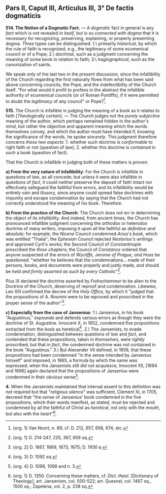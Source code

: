 ## Pars II, Caput III, Articulus III, 3° De factis dogmaticis

**514. The Notion of a Dogmatic Fact.** — A *dogmatic* fact in general is any *fact* which is not revealed *in itself*, but is so *connected with dogma* that it is necessary for recognizing, preserving, explaining, or properly presenting dogma. *Three* types can be distinguished: 1.\ primarily *historical*, by which the rule of faith is recognized, e.g., the legitimacy of some ecumenical council or of a Pope; 2.\ *doctrinal*, such as a judgment concerning the meaning of some book in relation to faith; 3.\ *hagiographical*, such as the canonization of saints.

We speak only of the last two in the present discussion, since the infallibility of the Church regarding the first naturally flows from what has been said above concerning councils, the Pope, and the indefectibility of the Church itself. "For what would it profit to profess in the abstract the infallible authority of ecumenical councils (or of Roman Pontiffs), if it were permitted to doubt the *legitimacy* of any council" or Pope?[^1].

**515.** The Church is infallible in judging the meaning of a book as it relates to faith [*Theologically certain*]. — The Church judges not the *purely subjective* meaning of the author, which perhaps remained hidden in the author's mind, but rather the objective and apparent meaning which the words themselves convey, and which the author must have intended if, knowing the significance of the words, he spoke *sincerely*. This judgment therefore concerns *these two aspects*: 1. whether such doctrine *is conformable* to right faith or not (question of law); 2. whether this doctrine *is contained* in such a book (question of fact).

That the Church is infallible in judging both of these matters is *proven*:

**a) From the very nature of infallibility**: For the Church is infallible in questions of *law*, as all concede; but unless it were also infallible in questions of *fact*, it could neither preserve the deposit of faith intact nor effectively safeguard the faithful from errors, and its infallibility would be entirely vain and illusory, since anyone could spread false doctrines with impunity and escape condemnation by saying that the Church had not correctly understood the meaning of his book. Therefore.

**b) From the practice of the Church**: The Church does not err in determining the object of its infallibility. And indeed, from ancient times, the Church has pronounced infallible judgment concerning the orthodox or heterodox doctrine of many writers, imposing it upon all the faithful as *definitive and absolute*; for example, the *Nicene* Council condemned *Arius's book*, which was entitled "Thalia"; the *Ephesian* Council rejected *Nestorius's writings* and approved Cyril's works; the Second Council of *Constantinople* proscribed the *three chapters*; the Council of *Constance* ordered that anyone suspected of the errors of *Wycliffe, Jerome of Prague, and Huss* be questioned: "whether he believes that the condemnations... made of their persons, books, and documents were properly and justly made, and should be *held and firmly asserted as such by every Catholic*"[^2].

Pius IX declared the doctrine asserted by *Frohschammer* to be alien to the Doctrine of the Church, deserving of reproof and condemnation. Likewise, Leo XIII confirmed the decree of the *Holy Office*, by which it "judged that the propositions of A. *Rosmini* were to be reproved and proscribed in the proper sense of the author"[^3].

**c) Especially from the case of Jansenius**: 1.\ Jansenius, in his book "Augustinus," expounds and defends various errors as though they were the doctrine of St. Augustine. Innocent X, in 1652, condemned five propositions extracted from the book as heretical[^4]. 2.\ The Jansenists, to evade condemnation, distinguished between questions of *law* and *fact*, and contended that these propositions, taken *in themselves*, were *rightly* proscribed, but that *in fact*, the condemned doctrine was not contained in the book "Augustinus." 3.\ But Alexander VII defined, in 1656, that these propositions had been condemned "in the sense intended by Jansenius himself" and imposed, in 1665, a formula by which the same was expressed; when the Jansenists still did not acquiesce, Innocent XII, [1694 and 1696] again declared that the propositions of Jansenius were condemned in their *obvious* sense[^5].

**4.** When the Jansenists maintained that internal assent to this definition was *not* required but that "*religious silence*" was sufficient, Clement XI, in 1705, decreed that "the *sense* of Jansenius' book condemned in the five propositions, which their words manifest, as stated, must be rejected and condemned by all the faithful of Christ as *heretical*, not only with the *mouth*, but also with the *heart*"[^6].

[^1]: {org. 1} Van Noort, n. 89; cf. D. 212, 657, 658, 674, etc.

[^2]: {org. 1} D. 214-247, 225, 387, 659 sq.

[^3]: {org. 2} D. 1667, 1669, 1673, 1675; D. 1930 a.

[^4]: {org. 3} D. 1092 sq.

[^5]: {org. 4} D. 1098, 1099 and n. 3.

[^6]: {org. 1} D. 1350. Concerning these matters, cf. *Dict. théol.* [Dictionary of Theology], art. Jansenism, col. 500-522; art. Quesnel, col. 1467 sq., 1500 sq.; Zapelena, vol. 2, p. 238 sq.
